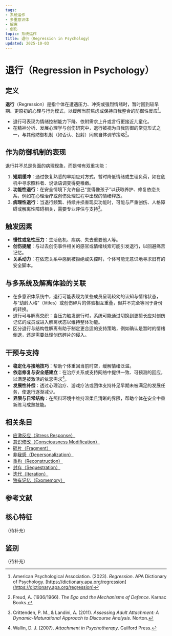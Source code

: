```yaml
---
tags:
- 系统运作
- 多重意识体
- 解离
- 创伤
topic: 系统运作
title: 退行（Regression in Psychology）
updated: 2025-10-03
---
```


# 退行（Regression in Psychology）

## 定义

**退行**（Regression）是指个体在遭遇压力、冲突或强烈情绪时，暂时回到较早期、更原初的心理与行为模式，以缓解当前焦虑或保持自我整合的防御性反应[^退行-1]。

- 退行可表现为情绪控制能力下降、依附需求上升或言行更接近儿童化。
- 在精神分析、发展心理学与创伤研究中，退行被视为自我防御的常见形式之一，与其他防御机制（如否认、投射）同属自体调节策略[^退行-2]。

## 作为防御机制的表现

退行并不总是负面的病理现象，而是带有双重功能：

1. **短期缓冲**：通过恢复熟悉的早期应对方式，暂时降低情绪或生理负荷，如在危机中寻求照料者、说话语调变得更稚嫩。
2. **功能性退行**：在安全情境下允许自己“变得像孩子”以获取养护、修复依恋关系，例如在心理治疗或创伤处理过程中出现的情绪释放。
3. **病理性退行**：当退行频繁、持续并损害现实功能时，可能与严重创伤、人格障碍或解离性障碍相关，需要专业评估与支持[^退行-3]。

## 触发因素

- **慢性或急性压力**：生活危机、疾病、失去重要他人等。
- **创伤提醒**：与过去创伤事件相关的感官或情绪线索可能引发退行，以回避痛苦记忆。
- **关系动力**：在依恋关系中感到被拒绝或失控时，个体可能无意识地寻求旧有的安全脚本。

## 与多系统及解离体验的关联

- 在多意识体系统中，退行可能表现为某些成员呈现较幼的认知与情绪状态，与“幼龄人格”（littles）或创伤碎片的体验相互重叠，但并不完全等同于身份的转换。
- 退行可与解离交织：当压力触发退行时，系统可能通过切换到更擅长应对创伤记忆的成员或进入解离状态以维持整体功能。
- 区分退行与结构性解离有助于制定更合适的支持策略，例如确认是暂时的情绪倒退，还是需要处理创伤碎片的侵入。

## 干预与支持

- **稳定化与接地技巧**：帮助个体重回当前时空，缓解情绪泛滥。
- **依恋修复与安全感建立**：在治疗关系或支持网络中提供一致、可预测的回应，以满足被激活的依恋需求[^退行-4]。
- **发展性补偿**：透过心理治疗、游戏疗法或团体支持补足早期未被满足的发展任务，使退行逐渐减少。
- **界限与日常结构**：在照料环境中维持温柔且清晰的界限，帮助个体在安全中重新练习成熟技能。

## 相关条目

- [应激反应（Stress Response）](Stress-Response.md)
- [意识修改（Consciousness Modification）](Consciousness-Modification.md)
- [碎片（Fragment）](Fragment.md)
- [非我感（Depersonalization）](Depersonalization.md)
- [重构（Reconstruction）](Reconstruction.md)
- [封存（Sequestration）](Sequestration.md)
- [迭代（Iteration）](Iteration.md)
- [独有记忆（Exomemory）](Exomemory.md)

## 参考文献

[^退行-1]: American Psychological Association. (2023). *Regression*. APA Dictionary of Psychology. [https://dictionary.apa.org/regression](https://dictionary.apa.org/regression)
[^退行-2]: Freud, A. (1936/1966). *The Ego and the Mechanisms of Defence*. Karnac Books.
[^退行-3]: Crittenden, P. M., & Landini, A. (2011). *Assessing Adult Attachment: A Dynamic-Maturational Approach to Discourse Analysis*. Norton.
[^退行-4]: Wallin, D. J. (2007). *Attachment in Psychotherapy*. Guilford Press.

## 核心特征

（待补充）

## 鉴别

（待补充）

